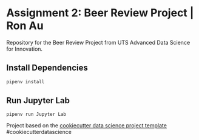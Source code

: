 # Assignment 2: Beer Review Project | Ron Au
Repository for the Beer Review Project from UTS Advanced Data Science for Innovation.


## Install Dependencies

```bash
pipenv install
```

## Run Jupyter Lab

```
pipenv run Jupyter Lab
```

Project based on the [cookiecutter data science project template](https://drivendata.github.io/cookiecutter-data-science)
#cookiecutterdatascience
